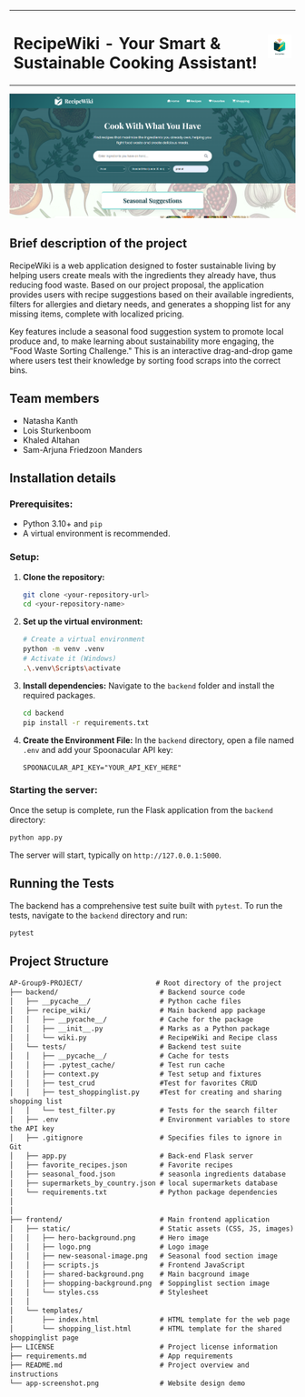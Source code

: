 <table>
  <tr>
    <td><h1>RecipeWiki - Your Smart & Sustainable Cooking Assistant!</h1></td>
    <td align="right">
      <img src="logo.png" alt="RecipeWiki Logo" width="100">
    </td>
  </tr>
</table>

![RecipeWiki App Screenshot](app-screenshot.png)

## Brief description of the project

RecipeWiki is a web application designed to foster sustainable living by helping users create meals with the ingredients they already have, thus reducing food waste. Based on our project proposal, the application provides users with recipe suggestions based on their available ingredients, filters for allergies and dietary needs, and generates a shopping list for any missing items, complete with localized pricing.

Key features include a seasonal food suggestion system to promote local produce and, to make learning about sustainability more engaging, the "Food Waste Sorting Challenge." This is an interactive drag-and-drop game where users test their knowledge by sorting food scraps into the correct bins.

## Team members

  * Natasha Kanth
  * Lois Sturkenboom
  * Khaled Altahan
  * Sam-Arjuna Friedzoon Manders

## Installation details

### Prerequisites:

  - Python 3.10+ and `pip`
  - A virtual environment is recommended.

### Setup:

1.  **Clone the repository:**

    ```bash
    git clone <your-repository-url>
    cd <your-repository-name>
    ```

2.  **Set up the virtual environment:**

    ```bash
    # Create a virtual environment
    python -m venv .venv
    # Activate it (Windows)
    .\.venv\Scripts\activate
    ```

3.  **Install dependencies:**
    Navigate to the `backend` folder and install the required packages.

    ```bash
    cd backend
    pip install -r requirements.txt
    ```

4.  **Create the Environment File:**
    In the `backend` directory, open a file named `.env` and add your Spoonacular API key:

    ```
    SPOONACULAR_API_KEY="YOUR_API_KEY_HERE"
    ```

### Starting the server:

Once the setup is complete, run the Flask application from the `backend` directory:

```bash
python app.py
```

The server will start, typically on `http://127.0.0.1:5000`.

## Running the Tests

The backend has a comprehensive test suite built with `pytest`. To run the tests, navigate to the `backend` directory and run:

```bash
pytest
```

## Project Structure

```
AP-Group9-PROJECT/                  # Root directory of the project
├── backend/                         # Backend source code
│   ├── __pycache__/                 # Python cache files
│   ├── recipe_wiki/                 # Main backend app package
│   │   ├── __pycache__/             # Cache for the package
│   │   ├── __init__.py              # Marks as a Python package
│   │   └── wiki.py                  # RecipeWiki and Recipe class
│   └── tests/                       # Backend test suite
│   │   ├── __pycache__/             # Cache for tests
│   │   ├── .pytest_cache/           # Test run cache
│   │   ├── context.py               # Test setup and fixtures
│   │   ├── test_crud                #Test for favorites CRUD
│   │   ├── test_shoppinglist.py     #Test for creating and sharing shopping list             
│   │   └── test_filter.py           # Tests for the search filter
│   ├── .env                         # Environment variables to store the API key
│   ├── .gitignore                   # Specifies files to ignore in Git
│   ├── app.py                       # Back-end Flask server
│   ├── favorite_recipes.json        # Favorite recipes
│   ├── seasonal_food.json           # seasonla ingredients database
│   ├── supermarkets_by_country.json # local supermarkets database
│   └── requirements.txt             # Python package dependencies
│
│
├── frontend/                        # Main frontend application
│   ├── static/                      # Static assets (CSS, JS, images)
│   │   ├── hero-background.png      # Hero image
│   │   ├── logo.png                 # Logo image
│   │   ├── new-seasonal-image.png   # Seasonal food section image             
│   │   ├── scripts.js               # Frontend JavaScript
│   │   ├── shared-background.png    # Main bacground image
│   │   ├── shopping-background.png  # Soppinglist section image
│   │   └── styles.css               # Stylesheet   
│   │       
│   └── templates/
│       ├── index.html               # HTML template for the web page
│       └── shopping_list.html       # HTML template for the shared shoppinglist page
├── LICENSE                          # Project license information
├── requirements.md                  # App requirements
├── README.md                        # Project overview and instructions
└── app-screenshot.png               # Website design demo
```